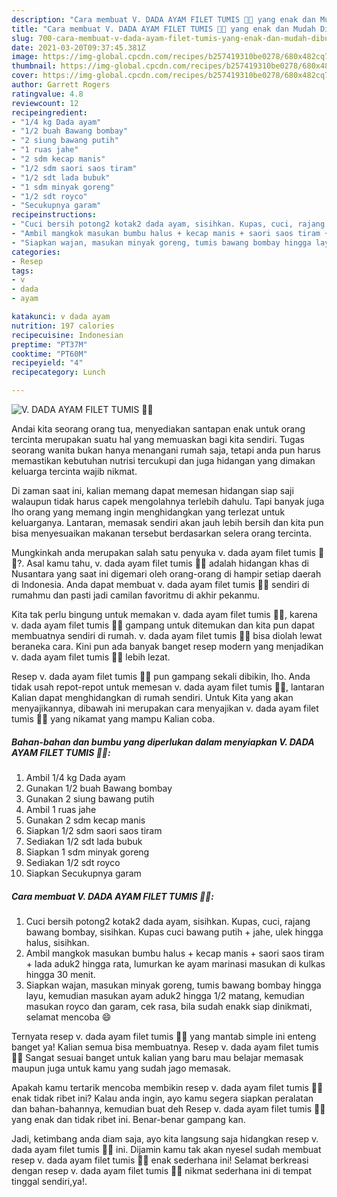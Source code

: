```yaml
---
description: "Cara membuat V. DADA AYAM FILET TUMIS 🐔🥘 yang enak dan Mudah Dibuat"
title: "Cara membuat V. DADA AYAM FILET TUMIS 🐔🥘 yang enak dan Mudah Dibuat"
slug: 700-cara-membuat-v-dada-ayam-filet-tumis-yang-enak-dan-mudah-dibuat
date: 2021-03-20T09:37:45.381Z
image: https://img-global.cpcdn.com/recipes/b257419310be0278/680x482cq70/v-dada-ayam-filet-tumis-🐔🥘-foto-resep-utama.jpg
thumbnail: https://img-global.cpcdn.com/recipes/b257419310be0278/680x482cq70/v-dada-ayam-filet-tumis-🐔🥘-foto-resep-utama.jpg
cover: https://img-global.cpcdn.com/recipes/b257419310be0278/680x482cq70/v-dada-ayam-filet-tumis-🐔🥘-foto-resep-utama.jpg
author: Garrett Rogers
ratingvalue: 4.8
reviewcount: 12
recipeingredient:
- "1/4 kg Dada ayam"
- "1/2 buah Bawang bombay"
- "2 siung bawang putih"
- "1 ruas jahe"
- "2 sdm kecap manis"
- "1/2 sdm saori saos tiram"
- "1/2 sdt lada bubuk"
- "1 sdm minyak goreng"
- "1/2 sdt royco"
- "Secukupnya garam"
recipeinstructions:
- "Cuci bersih potong2 kotak2 dada ayam, sisihkan. Kupas, cuci, rajang bawang bombay, sisihkan. Kupas cuci bawang putih + jahe, ulek hingga halus, sisihkan."
- "Ambil mangkok masukan bumbu halus + kecap manis + saori saos tiram + lada aduk2 hingga rata, lumurkan ke ayam marinasi masukan di kulkas hingga 30 menit."
- "Siapkan wajan, masukan minyak goreng, tumis bawang bombay hingga layu, kemudian masukan ayam aduk2 hingga 1/2 matang, kemudian masukan royco dan garam, cek rasa, bila sudah enakk siap dinikmati, selamat mencoba 😄"
categories:
- Resep
tags:
- v
- dada
- ayam

katakunci: v dada ayam 
nutrition: 197 calories
recipecuisine: Indonesian
preptime: "PT37M"
cooktime: "PT60M"
recipeyield: "4"
recipecategory: Lunch

---
```



![V. DADA AYAM FILET TUMIS 🐔🥘](https://img-global.cpcdn.com/recipes/b257419310be0278/680x482cq70/v-dada-ayam-filet-tumis-🐔🥘-foto-resep-utama.jpg)

Andai kita seorang orang tua, menyediakan santapan enak untuk orang tercinta merupakan suatu hal yang memuaskan bagi kita sendiri. Tugas seorang  wanita bukan hanya menangani rumah saja, tetapi anda pun harus memastikan kebutuhan nutrisi tercukupi dan juga hidangan yang dimakan keluarga tercinta wajib nikmat.

Di zaman  saat ini, kalian memang dapat memesan hidangan siap saji walaupun tidak harus capek mengolahnya terlebih dahulu. Tapi banyak juga lho orang yang memang ingin menghidangkan yang terlezat untuk keluarganya. Lantaran, memasak sendiri akan jauh lebih bersih dan kita pun bisa menyesuaikan makanan tersebut berdasarkan selera orang tercinta. 



Mungkinkah anda merupakan salah satu penyuka v. dada ayam filet tumis 🐔🥘?. Asal kamu tahu, v. dada ayam filet tumis 🐔🥘 adalah hidangan khas di Nusantara yang saat ini digemari oleh orang-orang di hampir setiap daerah di Indonesia. Anda dapat membuat v. dada ayam filet tumis 🐔🥘 sendiri di rumahmu dan pasti jadi camilan favoritmu di akhir pekanmu.

Kita tak perlu bingung untuk memakan v. dada ayam filet tumis 🐔🥘, karena v. dada ayam filet tumis 🐔🥘 gampang untuk ditemukan dan kita pun dapat membuatnya sendiri di rumah. v. dada ayam filet tumis 🐔🥘 bisa diolah lewat beraneka cara. Kini pun ada banyak banget resep modern yang menjadikan v. dada ayam filet tumis 🐔🥘 lebih lezat.

Resep v. dada ayam filet tumis 🐔🥘 pun gampang sekali dibikin, lho. Anda tidak usah repot-repot untuk memesan v. dada ayam filet tumis 🐔🥘, lantaran Kalian dapat menghidangkan di rumah sendiri. Untuk Kita yang akan menyajikannya, dibawah ini merupakan cara menyajikan v. dada ayam filet tumis 🐔🥘 yang nikamat yang mampu Kalian coba.

<!--inarticleads1-->

##### Bahan-bahan dan bumbu yang diperlukan dalam menyiapkan V. DADA AYAM FILET TUMIS 🐔🥘:

1. Ambil 1/4 kg Dada ayam
1. Gunakan 1/2 buah Bawang bombay
1. Gunakan 2 siung bawang putih
1. Ambil 1 ruas jahe
1. Gunakan 2 sdm kecap manis
1. Siapkan 1/2 sdm saori saos tiram
1. Sediakan 1/2 sdt lada bubuk
1. Siapkan 1 sdm minyak goreng
1. Sediakan 1/2 sdt royco
1. Siapkan Secukupnya garam




<!--inarticleads2-->

##### Cara membuat V. DADA AYAM FILET TUMIS 🐔🥘:

1. Cuci bersih potong2 kotak2 dada ayam, sisihkan. Kupas, cuci, rajang bawang bombay, sisihkan. Kupas cuci bawang putih + jahe, ulek hingga halus, sisihkan.
1. Ambil mangkok masukan bumbu halus + kecap manis + saori saos tiram + lada aduk2 hingga rata, lumurkan ke ayam marinasi masukan di kulkas hingga 30 menit.
1. Siapkan wajan, masukan minyak goreng, tumis bawang bombay hingga layu, kemudian masukan ayam aduk2 hingga 1/2 matang, kemudian masukan royco dan garam, cek rasa, bila sudah enakk siap dinikmati, selamat mencoba 😄




Ternyata resep v. dada ayam filet tumis 🐔🥘 yang mantab simple ini enteng banget ya! Kalian semua bisa membuatnya. Resep v. dada ayam filet tumis 🐔🥘 Sangat sesuai banget untuk kalian yang baru mau belajar memasak maupun juga untuk kamu yang sudah jago memasak.

Apakah kamu tertarik mencoba membikin resep v. dada ayam filet tumis 🐔🥘 enak tidak ribet ini? Kalau anda ingin, ayo kamu segera siapkan peralatan dan bahan-bahannya, kemudian buat deh Resep v. dada ayam filet tumis 🐔🥘 yang enak dan tidak ribet ini. Benar-benar gampang kan. 

Jadi, ketimbang anda diam saja, ayo kita langsung saja hidangkan resep v. dada ayam filet tumis 🐔🥘 ini. Dijamin kamu tak akan nyesel sudah membuat resep v. dada ayam filet tumis 🐔🥘 enak sederhana ini! Selamat berkreasi dengan resep v. dada ayam filet tumis 🐔🥘 nikmat sederhana ini di tempat tinggal sendiri,ya!.

